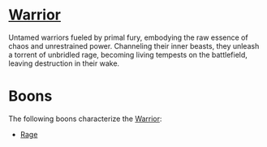 # [Warrior](Warrior.md)
Untamed warriors fueled by primal fury, embodying the raw essence of chaos and unrestrained power. Channeling their inner beasts, they unleash a torrent of unbridled rage, becoming living tempests on the battlefield, leaving destruction in their wake.

# Boons
The following boons characterize the [Warrior](Warrior.md):

- [Rage](../../Player%20Handbook/Boons/Rage.md)
